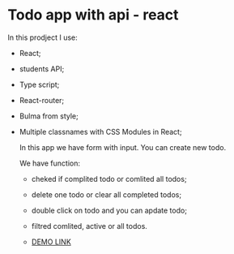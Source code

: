 # Todo app with api - react

In this prodject I use:
- React;
- students API;
- Type script;
- React-router;
- Bulma from style;
-  Multiple classnames with CSS Modules in React;

   In this app we have form with input. You can create new todo.

   We have  function:
    - cheked if complited todo or comlited all todos;
    - delete one todo or clear all completed todos;
    - double click on todo and you can apdate todo;
    - filtred comlited, active or all todos.

    

   - [DEMO LINK](https://olgastakhova.github.io/react-todo-app/)